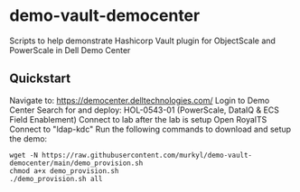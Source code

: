 # demo-vault-democenter
Scripts to help demonstrate Hashicorp Vault plugin for ObjectScale and PowerScale in Dell Demo Center

## Quickstart

Navigate to: https://democenter.delltechnologies.com/
Login to Demo Center
Search for and deploy: HOL-0543-01 (PowerScale, DataIQ & ECS Field Enablement)
Connect to lab after the lab is setup
Open RoyalTS
Connect to "ldap-kdc"
Run the following commands to download and setup the demo:

    wget -N https://raw.githubusercontent.com/murkyl/demo-vault-democenter/main/demo_provision.sh
    chmod a+x demo_provision.sh
    ./demo_provision.sh all


